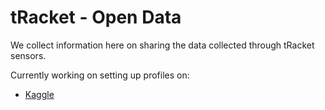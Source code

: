 # tRacket - Open Data

We collect information here on sharing the data collected through tRacket sensors.

Currently working on setting up profiles on:

- [Kaggle](https://www.kaggle.com/tracketnoisesensor)
